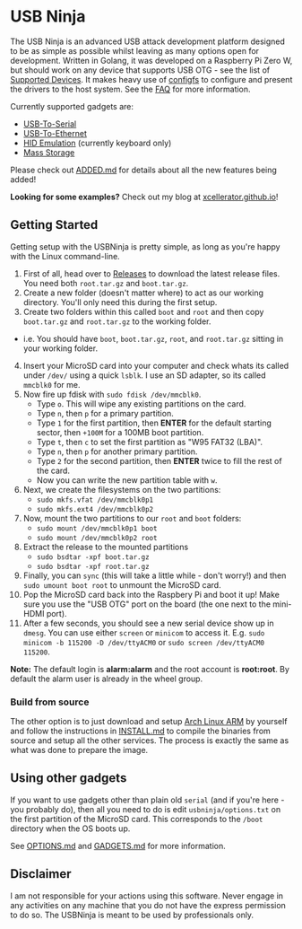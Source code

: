 # USB Ninja

The USB Ninja is an advanced USB attack development platform designed to be as simple as possible whilst leaving as many options open for development. Written in Golang, it was developed on a Raspberry Pi Zero W, but should work on any device that supports USB OTG - see the list of [Supported Devices](doc/SUPPORTED.md). It makes heavy use of [configfs](https://www.kernel.org/doc/Documentation/filesystems/configfs/configfs.txt) to configure and present the drivers to the host system. See the [FAQ](doc/FAQ.md) for more information.

Currently supported gadgets are:
* [USB-To-Serial](doc/SERIAL.md)
* [USB-To-Ethernet](doc/ETHERNET.md)
* [HID Emulation](doc/HID.md) (currently keyboard only)
* [Mass Storage](doc/STORAGE.md)

Please check out [ADDED.md](ADDED.md) for details about all the new features being added!

**Looking for some examples?** Check out my blog at [xcellerator.github.io](https://xcellerator.github.io)!

## Getting Started
Getting setup with the USBNinja is pretty simple, as long as you're happy with the Linux command-line.
1. First of all, head over to [Releases](https://github.com/xcellerator/usbninja/releases) to download the latest release files. You need both `root.tar.gz` and `boot.tar.gz`.
2. Create a new folder (doesn't matter where) to act as our working directory. You'll only need this during the first setup.
3. Create two folders within this called `boot` and `root` and then copy `boot.tar.gz` and `root.tar.gz` to the working folder.
* i.e. You should have `boot`, `boot.tar.gz`, `root`, and `root.tar.gz` sitting in your working folder.
4. Insert your MicroSD card into your computer and check whats its called under `/dev/` using a quick `lsblk`. I use an SD adapter, so its called `mmcblk0` for me.
5. Now fire up fdisk with `sudo fdisk /dev/mmcblk0`.
   * Type `o`. This will wipe any existing partitions on the card.
   * Type `n`, then `p` for a primary partition.
   * Type `1` for the first partition, then **ENTER** for the default starting sector, then `+100M` for a 100MB boot partition.
   * Type `t`, then `c` to set the first partition as "W95 FAT32 (LBA)".
   * Type `n`, then `p` for another primary partition.
   * Type `2` for the second partition, then **ENTER** twice to fill the rest of the card.
   * Now you can write the new partition table with `w`.
6. Next, we create the filesystems on the two partitions:
   * `sudo mkfs.vfat /dev/mmcblk0p1`
   * `sudo mkfs.ext4 /dev/mmcblk0p2`
7. Now, mount the two partitions to our `root` and `boot` folders:
   * `sudo mount /dev/mmcblk0p1 boot`
   * `sudo mount /dev/mmcblk0p2 root`
8. Extract the release to the mounted partitions
   * `sudo bsdtar -xpf boot.tar.gz`
   * `sudo bsdtar -xpf root.tar.gz`
9. Finally, you can `sync` (this will take a little while - don't worry!) and then `sudo umount boot root` to unmount the MicroSD card.
10. Pop the MicroSD card back into the Raspbery Pi and boot it up! Make sure you use the "USB OTG" port on the board (the one next to the mini-HDMI port).
11. After a few seconds, you should see a new serial device show up in `dmesg`. You can use either `screen` or `minicom` to access it. E.g. `sudo minicom -b 115200 -D /dev/ttyACM0` or `sudo screen /dev/ttyACM0 115200`.

**Note:** The default login is **alarm:alarm** and the root account is **root:root**. By default the alarm user is already in the wheel group.

### Build from source
The other option is to just download and setup [Arch Linux ARM](https://archlinuxarm.org/platforms/armv6/raspberry-pi) by yourself and follow the instructions in [INSTALL.md](INSTALL.md) to compile the binaries from source and setup all the other services. The process is exactly the same as what was done to prepare the image.

## Using other gadgets
If you want to use gadgets other than plain old `serial` (and if you're here - you probably do), then all you need to do is edit `usbninja/options.txt` on the first partition of the MicroSD card. This corresponds to the `/boot` directory when the OS boots up.

See [OPTIONS.md](doc/OPTIONS.md) and [GADGETS.md](doc/GADGETS.md) for more information.

## Disclaimer

I am not responsible for your actions using this software. Never engage in any activities on any machine that you do not have the express permission to do so. The USBNinja is meant to be used by professionals only.
